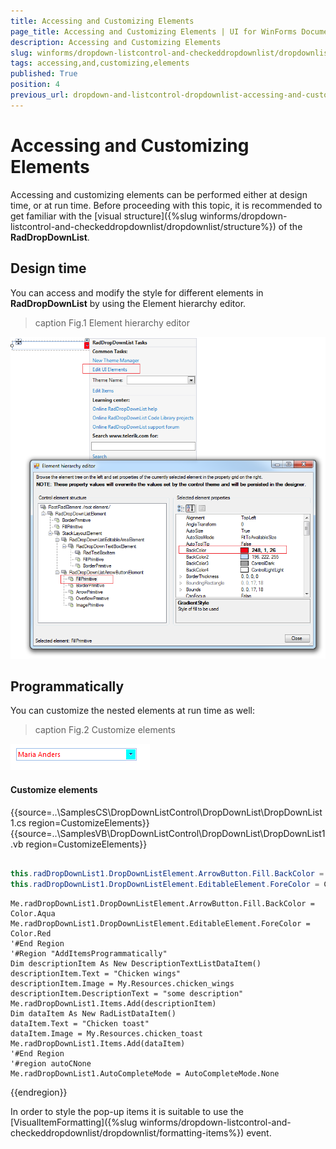 ```yaml
---
title: Accessing and Customizing Elements
page_title: Accessing and Customizing Elements | UI for WinForms Documentation
description: Accessing and Customizing Elements
slug: winforms/dropdown-listcontrol-and-checkeddropdownlist/dropdownlist/accessing-and-customizing-elements
tags: accessing,and,customizing,elements
published: True
position: 4
previous_url: dropdown-and-listcontrol-dropdownlist-accessing-and-customizing-elements
---
```


# Accessing and Customizing Elements
 
Accessing and customizing elements can be performed either at design time, or at run time. Before proceeding with this topic, it is recommended to get familiar with the [visual structure]({%slug winforms/dropdown-listcontrol-and-checkeddropdownlist/dropdownlist/structure%}) of the __RadDropDownList__.
      

## Design time

You can access and modify the style for different elements in __RadDropDownList__ by using the Element hierarchy editor.
>caption Fig.1 Element hierarchy editor

![dropdown-and-listcontrol-dropdownlist-accessing-and-customizing-elements 001](images/dropdown-and-listcontrol-dropdownlist-accessing-and-customizing-elements001.png)

## Programmatically

You can customize the nested elements at run time as well:
>caption Fig.2 Customize elements

![dropdown-and-listcontrol-dropdownlist-accessing-and-customizing-elements 002](images/dropdown-and-listcontrol-dropdownlist-accessing-and-customizing-elements002.png)

#### Customize elements 

{{source=..\SamplesCS\DropDownListControl\DropDownList\DropDownList1.cs region=CustomizeElements}} 
{{source=..\SamplesVB\DropDownListControl\DropDownList\DropDownList1.vb region=CustomizeElements}} 

````C#
            
this.radDropDownList1.DropDownListElement.ArrowButton.Fill.BackColor = Color.Aqua;
this.radDropDownList1.DropDownListElement.EditableElement.ForeColor = Color.Red;

````
````VB.NET
Me.radDropDownList1.DropDownListElement.ArrowButton.Fill.BackColor = Color.Aqua
Me.radDropDownList1.DropDownListElement.EditableElement.ForeColor = Color.Red
'#End Region
'#Region "AddItemsProgrammatically"
Dim descriptionItem As New DescriptionTextListDataItem()
descriptionItem.Text = "Chicken wings"
descriptionItem.Image = My.Resources.chicken_wings
descriptionItem.DescriptionText = "some description"
Me.radDropDownList1.Items.Add(descriptionItem)
Dim dataItem As New RadListDataItem()
dataItem.Text = "Chicken toast"
dataItem.Image = My.Resources.chicken_toast
Me.radDropDownList1.Items.Add(dataItem)
'#End Region
'#region autoCNone
Me.radDropDownList1.AutoCompleteMode = AutoCompleteMode.None

````

{{endregion}} 
 
In order to style the pop-up items it is suitable to use the [VisualItemFormatting]({%slug winforms/dropdown-listcontrol-and-checkeddropdownlist/dropdownlist/formatting-items%}) event.
